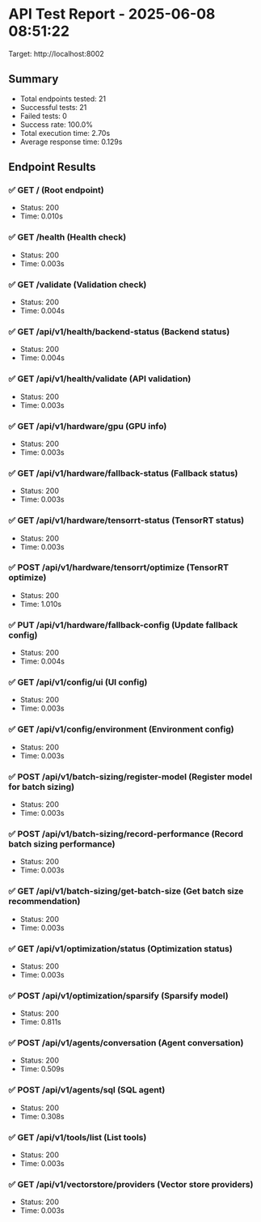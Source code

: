 # API Test Report - 2025-06-08 08:51:22

Target: http://localhost:8002

## Summary

- Total endpoints tested: 21
- Successful tests: 21
- Failed tests: 0
- Success rate: 100.0%
- Total execution time: 2.70s
- Average response time: 0.129s

## Endpoint Results

### ✅ GET / (Root endpoint)
- Status: 200
- Time: 0.010s

### ✅ GET /health (Health check)
- Status: 200
- Time: 0.003s

### ✅ GET /validate (Validation check)
- Status: 200
- Time: 0.004s

### ✅ GET /api/v1/health/backend-status (Backend status)
- Status: 200
- Time: 0.004s

### ✅ GET /api/v1/health/validate (API validation)
- Status: 200
- Time: 0.003s

### ✅ GET /api/v1/hardware/gpu (GPU info)
- Status: 200
- Time: 0.003s

### ✅ GET /api/v1/hardware/fallback-status (Fallback status)
- Status: 200
- Time: 0.003s

### ✅ GET /api/v1/hardware/tensorrt-status (TensorRT status)
- Status: 200
- Time: 0.003s

### ✅ POST /api/v1/hardware/tensorrt/optimize (TensorRT optimize)
- Status: 200
- Time: 1.010s

### ✅ PUT /api/v1/hardware/fallback-config (Update fallback config)
- Status: 200
- Time: 0.004s

### ✅ GET /api/v1/config/ui (UI config)
- Status: 200
- Time: 0.003s

### ✅ GET /api/v1/config/environment (Environment config)
- Status: 200
- Time: 0.003s

### ✅ POST /api/v1/batch-sizing/register-model (Register model for batch sizing)
- Status: 200
- Time: 0.003s

### ✅ POST /api/v1/batch-sizing/record-performance (Record batch sizing performance)
- Status: 200
- Time: 0.003s

### ✅ GET /api/v1/batch-sizing/get-batch-size (Get batch size recommendation)
- Status: 200
- Time: 0.003s

### ✅ GET /api/v1/optimization/status (Optimization status)
- Status: 200
- Time: 0.003s

### ✅ POST /api/v1/optimization/sparsify (Sparsify model)
- Status: 200
- Time: 0.811s

### ✅ POST /api/v1/agents/conversation (Agent conversation)
- Status: 200
- Time: 0.509s

### ✅ POST /api/v1/agents/sql (SQL agent)
- Status: 200
- Time: 0.308s

### ✅ GET /api/v1/tools/list (List tools)
- Status: 200
- Time: 0.003s

### ✅ GET /api/v1/vectorstore/providers (Vector store providers)
- Status: 200
- Time: 0.003s
